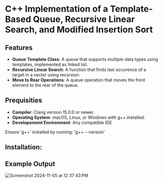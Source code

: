 # C++ Implementation of a Template-Based Queue, Recursive Linear Search, and Modified Insertion Sort

## Features

- **Queue Template Class**: A queue that supports multiple data types using templates, implemented as linked list.
- **Recursive Linear Search**: A function that finds last occurence of a target in a vector using recursion.
- **Move to Rear Operations**: A queue operation that moves the front element to the rear of the queue.

## Prequisities

- **Compiler**: Clang version 15.0.0 or newer.
- **Operating System**: macOS, Linux, or Windows with g++ installed.
- **Developement Environment**: Any compatible IDE

Ensure 'g++' installed by running:
'g++ --version'

## Installation:


## Example Output
![Screenshot 2024-11-05 at 12 37 43 PM](https://github.com/user-attachments/assets/9c885102-e03d-472a-ac82-1309e297c6f6)

